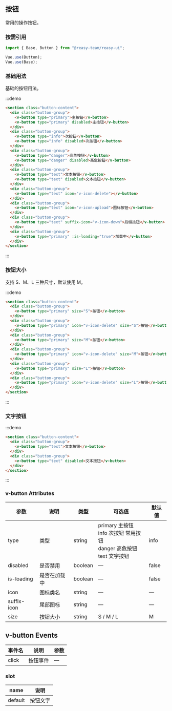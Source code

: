 ## 按钮

常用的操作按钮。

### 按需引用

```js
import { Base, Button } from "@reasy-team/reasy-ui";

Vue.use(Button);
Vue.use(Base);
```

### 基础用法

基础的按钮用法。

:::demo

```html
<section class="button-content">
  <div class="button-group">
    <v-button type="primary">主按钮</v-button>
    <v-button type="primary" disabled>主按钮</v-button>
  </div>
  <div class="button-group">
    <v-button type="info">次按钮</v-button>
    <v-button type="info" disabled>次按钮</v-button>
  </div>
  <div class="button-group">
    <v-button type="danger">高危按钮</v-button>
    <v-button type="danger" disabled>高危按钮</v-button>
  </div>
  <div class="button-group">
    <v-button type="text">文本按钮</v-button>
    <v-button type="text" disabled>文本按钮</v-button>
  </div>
  <div class="button-group">
    <v-button type="text" icon="v-icon-delete"></v-button>
  </div>
  <div class="button-group">
    <v-button type="text" icon="v-icon-upload">图标按钮</v-button>
  </div>
  <div class="button-group">
    <v-button type="text" suffix-icon="v-icon-down">后缀按钮</v-button>
  </div>
  <div class="button-group">
    <v-button type="primary" :is-loading="true">加载中</v-button>
  </div>
</section>
```

:::

### 按钮大小

支持 S、M、L 三种尺寸，默认使用 M。

:::demo

```html
<section class="button-content">
  <div class="button-group">
    <v-button type="primary" size="S">按钮</v-button>
  </div>
  <div class="button-group">
    <v-button type="primary" icon="v-icon-delete" size="S">按钮</v-button>
  </div>
  <div class="button-group">
    <v-button type="primary" size="M">按钮</v-button>
  </div>
  <div class="button-group">
    <v-button type="primary" icon="v-icon-delete" size="M">按钮</v-button>
  </div>
  <div class="button-group">
    <v-button type="primary" size="L">按钮</v-button>
  </div>
  <div class="button-group">
    <v-button type="primary" icon="v-icon-delete" size="L">按钮</v-button>
  </div>
</section>
```

:::

### 文字按钮

:::demo

```html
<section class="button-content">
  <div class="button-group">
    <v-button type="text">文本按钮</v-button>
  </div>
  <div class="button-group">
    <v-button type="text" disabled>文本按钮</v-button>
  </div>
</section>
```

:::

### v-button Attributes

| 参数        | 说明         | 类型    | 可选值                                                                                                    | 默认值 |
| ----------- | ------------ | ------- | --------------------------------------------------------------------------------------------------------- | ------ |
| type        | 类型         | string  | primary 主按钮<br />info 次按钮 常用按钮<br />danger 高危按钮<br />text 文字按钮 | info   |
| disabled    | 是否禁用     | boolean | —                                                                                                         | false  |
| is-loading  | 是否在加载中 | boolean | —                                                                                                         | false  |
| icon        | 图标类名     | string  | —                                                                                                         | —      |
| suffix-icon | 尾部图标     | string  | —                                                                                                         | —      |
| size        | 按钮大小     | string  | S / M / L                                                                                                 | M      |

## v-button Events

| 事件名 | 说明     | 参数 |
| ------ | -------- | ---- |
| click  | 按钮事件 | —    |

### slot

| name    | 说明     |
| ------- | -------- |
| default | 按钮文字 |

